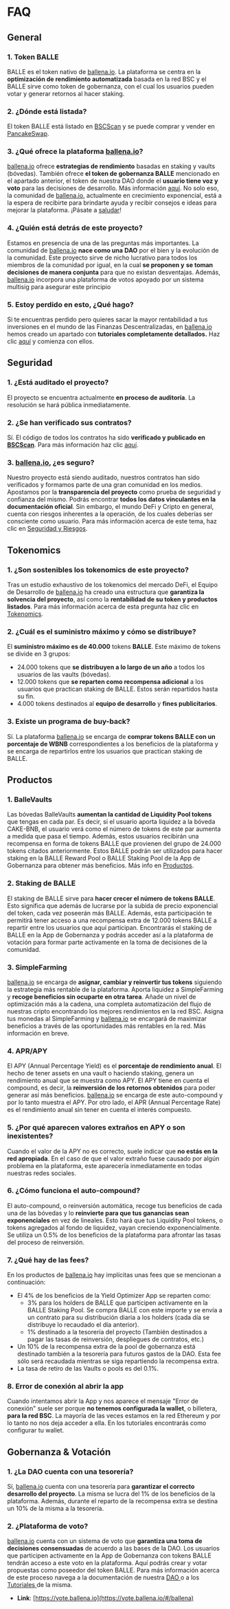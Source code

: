# FAQ

## General <a id="general"></a>

### 1. Token BALLE

BALLE es el token nativo de [ballena.io](https://ballena.io/). La plataforma se centra en la **optimización de rendimiento automatizada** basada en la red BSC y el BALLE sirve como token de gobernanza, con el cual los usuarios pueden votar y generar retornos al hacer staking.



### 2. ¿Dónde está listada?

El token BALLE está listado en [BSCScan](https://bscscan.com/token/0x9f0d5f45ce8573f43e0ba17876329784be0fd700) y se puede comprar y vender en [PancakeSwap](https://exchange.pancakeswap.finance/#/swap?outputCurrency=0x9f0d5f45ce8573f43e0ba17876329784be0fd700).



### 3. ¿Qué ofrece la plataforma [ballena.io](https://ballena.io/)?

[ballena.io](https://ballena.io/) ofrece **estrategias de rendimiento** basadas en staking y vaults \(bóvedas\). También ofrece **el token de gobernanza BALLE** mencionado en el apartado anterior, el token de nuestra DAO donde el **usuario tiene voz y voto** para las decisiones de desarrollo. Más información [aquí](file:///C:/primeros-pasos/que-podemos-hacer-en-ballena.io). No solo eso, la comunidad de [ballena.io](https://ballena.io/), actualmente en crecimiento exponencial, está a la espera de recibirte para brindarte ayuda y recibir consejos e ideas para mejorar la plataforma. ¡Pásate a [saludar](https://docs.ballena.io/#comunidad)!



### 4. ¿Quién está detrás de este proyecto?

Estamos en presencia de una de las preguntas más importantes. La comunidad de [ballena.io](https://ballena.io/) **nace como una** **DAO** por el bien y la evolución de la comunidad. Este proyecto sirve de nicho lucrativo para todos los miembros de la comunidad por igual, en la cual **se proponen y** **se toman decisiones de manera conjunta** para que no existan desventajas. Además, [ballena.io](https://ballena.io/) incorpora una plataforma de votos apoyado por un sistema multisig para asegurar este principio



### 5. Estoy perdido en esto, ¿Qué hago?

Si te encuentras perdido pero quieres sacar la mayor rentabilidad a tus inversiones en el mundo de las Finanzas Descentralizadas, en [ballena.io](https://ballena.io/) hemos creado un apartado con **tutoriales completamente detallados.** Haz clic [aquí](/tutoriales-y-herramientas/tutoriales) y comienza con ellos.



## Seguridad

### 1. ¿Está auditado el proyecto?

El proyecto se encuentra actualmente **en proceso de auditoría**. La resolución se hará pública inmediatamente.



### 2. ¿Se han verificado sus contratos?

Sí. El código de todos los contratos ha sido **verificado y publicado en** [**BSCScan**](https://bscscan.com/token/0x9f0d5f45ce8573f43e0ba17876329784be0fd700). Para más información haz clic [aquí](../tecnico/tokenomics.md).



### 3. [ballena.io](https://ballena.io/), ¿es seguro?

Nuestro proyecto está siendo auditado, nuestros contratos han sido verificados y formamos parte de una gran comunidad en los medios. Apostamos por la **transparencia del proyecto** como prueba de seguridad y confianza del mismo. Podrás encontrar **todos los datos vinculantes en la documentación oficial**. Sin embargo, el mundo DeFi y Cripto en general, cuenta con riesgos inherentes a la operación, de los cuales deberías ser consciente como usuario. Para más información acerca de este tema, haz clic en [Seguridad y Riesgos](/tecnico/seguridad-y-riesgos).



## Tokenomics

### 1. ¿Son sostenibles los tokenomics de este proyecto?

Tras un estudio exhaustivo de los tokenomics del mercado DeFi, el Equipo de Desarrollo de [ballena.io](https://ballena.io/) ha creado una estructura que **garantiza la solvencia del proyecto**, así como la **rentabilidad de su token y productos listados**. Para más información acerca de esta pregunta haz clic en [Tokenomics](/tecnico/tokenomics).



### 2. ¿Cuál es el suministro máximo y cómo se distribuye?

El **suministro máximo es de 40.000** tokens **BALLE**. Este máximo de tokens se divide en 3 grupos:

* 24.000 tokens que **se distribuyen a lo largo de un año** a todos los usuarios de las vaults \(bóvedas\).
* 12.000 tokens que **se reparten como recompensa adicional** a los usuarios que practican staking de BALLE. Estos serán repartidos hasta su fin.
* 4.000 tokens destinados al **equipo de desarrollo** y **fines publicitarios**.



### 3. Existe un programa de buy-back?

Sí. La plataforma [ballena.io](https://ballena.io/) se encarga de **comprar tokens BALLE con un porcentaje de WBNB** correspondientes a los beneficios de la plataforma y se encarga de repartirlos entre los usuarios que practican staking de BALLE.



## Productos

### 1. BalleVaults

Las bóvedas BalleVaults **aumentan la cantidad de Liquidity Pool tokens** que tengas en cada par. Es decir, si el usuario aporta liquidez a la bóveda CAKE-BNB, el usuario verá como el número de tokens de este par aumenta a medida que pasa el tiempo. Además, estos usuarios recibirán una recompensa en forma de tokens BALLE que provienen del grupo de 24.000 tokens citados anteriormente. Estos BALLE podrán ser utilizados para hacer staking en la BALLE Reward Pool o BALLE Staking Pool de la App de Gobernanza para obtener más beneficios. Más info en [Productos](/tecnico/productos).



### 2. Staking de BALLE

El staking de BALLE sirve para **hacer crecer el número de tokens BALLE**. Esto significa que además de lucrarse por la subida de precio exponencial del token, cada vez poseerán más BALLE. Además, esta participación te permitirá tener acceso a una recompensa extra de 12.000 tokens BALLE a repartir entre los usuarios que aquí participan. Encontrarás el staking de BALLE en la App de Gobernanza y podrás acceder así a la plataforma de votación para formar parte activamente en la toma de decisiones de la comunidad.



### 3. SimpleFarming

[ballena.io](https://ballena.io/) se encarga de **asignar, cambiar y reinvertir tus tokens** siguiendo la estrategia más rentable de la plataforma. Aporta liquidez a SimpleFarming y **recoge beneficios sin ocuparte en otra tarea**. Añade un nivel de optimización más a la cadena, una completa automatización del flujo de nuestras cripto encontrando los mejores rendimientos en la red BSC. Asigna tus monedas al SimpleFarming y [ballena.io](https://ballena.io/) se encargará de maximizar beneficios a través de las oportunidades más rentables en la red. Más información en breve.



### 4. APR/APY

El APY \(Annual Percentage Yield\) es el **porcentaje de rendimiento anual**. El hecho de tener assets en una vault o haciendo staking, genera un rendimiento anual que se muestra como APY. El APY tiene en cuenta el compound, es decir, la **reinversión de los retornos obtenidos** para poder generar así más beneficios. [ballena.io](https://ballena.io/) se encarga de este auto-compound y por lo tanto muestra el APY. Por otro lado, el APR \(Annual Percentage Rate\) es el rendimiento anual sin tener en cuenta el interés compuesto.



### 5. ¿Por qué aparecen valores extraños en APY o son inexistentes?

Cuando el valor de la APY no es correcto, suele indicar que **no estás en la red apropiada**. En el caso de que el valor extraño fuese causado por algún problema en la plataforma, este aparecería inmediatamente en todas nuestras redes sociales.



### 6. ¿Cómo funciona el auto-compound?

El auto-compound, o reinversión automática, recoge tus beneficios de cada una de las bóvedas y lo **reinvierte para que tus ganancias sean exponenciales** en vez de lineales. Esto hará que tus Liquidity Pool tokens, o tokens agregados al fondo de liquidez, vayan creciendo exponencialmente. Se utiliza un 0.5% de los beneficios de la plataforma para afrontar las tasas del proceso de reinversión.



### 7. ¿Qué hay de las fees?

En los productos de [ballena.io](https://ballena.io/) hay implícitas unas fees que se mencionan a continuación:

* El 4% de los beneficios de la Yield Optimizer App se reparten como:
  * 3% para los holders de BALLE que participen activamente en la BALLE Staking Pool. Se compra BALLE con este importe y se envía a un contrato para su distribución diaria a los holders \(cada día se distribuye lo recaudado el día anterior\).
  * 1% destinado a la tesorería del proyecto \(También destinados a pagar las tasas de reinversión, despliegues de contratos, etc.\)
* Un 10% de la recompensa extra de la pool de gobernanza está destinado también a la tesorería para futuros gastos de la DAO. Esta fee sólo será recaudada mientras se siga repartiendo la recompensa extra.
* La tasa de retiro de las Vaults o pools es del 0.1%.



### 8. Error de conexión al abrir la app

Cuando intentamos abrir la App y nos aparece el mensaje "Error de conexión" suele ser porque **no tenemos configurada la wallet**, o billetera, **para la red BSC**. La mayoría de las veces estamos en la red Ethereum y por lo tanto no nos deja acceder a ella. En los tutoriales encontrarás como configurar tu wallet.



## Gobernanza & Votación

### 1. ¿La DAO cuenta con una tesorería?

Sí, [ballena.io](https://ballena.io/) cuenta con una tesorería para **garantizar el correcto desarrollo del proyecto**. La misma se lucra del 1% de los beneficios de la plataforma. Además, durante el reparto de la recompensa extra se destina un 10% de la misma a la tesorería.



### 2. ¿Plataforma de voto?

[ballena.io](https://ballena.io/) cuenta con un sistema de voto que **garantiza una toma de decisiones consensuadas** de acuerdo a las bases de la DAO. Los usuarios que participen activamente en la App de Gobernanza con tokens BALLE tendrán acceso a este voto en la plataforma. Aquí podrás crear y votar propuestas como poseedor del token BALLE. Para más información acerca de este proceso navega a la documentación de nuestra [DAO ](../dao-organizacion/introduccion-dao.md)o a los [Tutoriales ](../dao-organizacion/tutoriales-dao/)de la misma.

* **Link**: [https://vote.ballena.io](https://vote.ballena.io/#/ballena)

​

